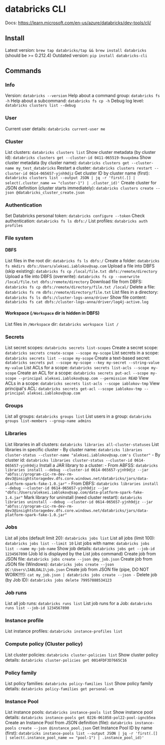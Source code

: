 # databricks CLI
 
Docs: https://learn.microsoft.com/en-us/azure/databricks/dev-tools/cli/
 
## Install
Latest version: `brew tap databricks/tap && brew install databricks` (should be >= 0.212.4)
Outdated version: `pip install databricks-cli`
 
## Commands
### Info
Version: `databricks --version`
Help about a command group: `databricks fs -h`
Help about a subcommand: `databricks fs cp -h`
Debug log level: `databricks clusters list --debug`
 
### User
Current user details: `databricks current-user me`
 
### Cluster
List clusters: `databricks clusters list`
Show cluster metadata (by cluster id): `databricks clusters get --cluster-id 0411-065519-9uuqxbma`
Show cluster metadata (by cluster name): `databricks clusters get --cluster-name my_test_databricks`
Restart a cluster: `databricks clusters restart --cluster-id 0614-065657-yjnh9djz`
Get cluster ID by cluster name (first): `databricks clusters list --output JSON | jq -r 'first(.[] | select(.cluster_name == "cluster-1") | .cluster_id)'`
Create cluster for JSON definition (cluster starts immediately): `databricks clusters create --json @databricks_cluster_create.json`
 
### Authentication
Set Databricks personal token: `databricks configure --token`
Check authentication: `databricks fs ls dbfs:/`
List profiles: `databricks auth profiles`
 
### File system
 
#### DBFS
List files in the root dir: `databricks fs ls dbfs:/`
Create a folder: `databricks fs mkdirs dbfs:/Users/aleksei.iablokov@sap.com`
Upload a file into DBFS (skip existing): `databricks fs cp /local/file.txt dbfs:/remote/directory`
Upload a file into DBFS (overwrite): `databricks fs cp --overwrite /local/file.txt dbfs:/remote/directory`
Download file from DBFS: `databricks fs cp dbfs:/remote/directory/file.txt /local/`
Delete a file: `databricks fs rm dbfs:/remote/directory/file.txt`
List files in a directory: `databricks fs ls dbfs:/cluster-logs-anna/driver`
Show file content: `databricks fs cat dbfs:/cluster-logs-anna/driver/log4j-active.log`
 
#### Workspace (`/Workspace` dir is hidden in DBFS)
List files in `/Workspace` dir: `databricks workspace list /`
 
### Secrets
List secret scopes: `databricks secrets list-scopes`
Create a secret scope: `databricks secrets create-scope --scope my-scope`
List secrets in a scope: `databricks secrets list --scope my-scope`
Create a text-based secret: `databricks secrets put --scope my-scope --key my-secret --string-value my-value`
List ACLs for a scope: `databricks secrets list-acls --scope my-scope`
Create an ACL for a scope: `databricks secrets put-acl --scope my-scope --principal aleksei.iablokov@sap.com --permission READ`
View ACLs in a scope: `databricks secrets list-acls --scope iablokov-tmp`
View principal's ACL: `databricks secrets get-acl --scope iablokov-tmp --principal aleksei.iablokov@sap.com`
 
### Groups
List all groups: `databricks groups list`
List users in a group: `databricks groups list-members --group-name admins`
 
### Libraries
List libraries in all clusters: `databricks libraries all-cluster-statuses`
List libraries in specific cluster
	- By cluster name: `databricks libraries cluster-status --cluster-name "aleksei.iablokov@sap.com's Cluster"`
	- By cluster id: `databricks libraries cluster-status --cluster-id 0614-065657-yjnh9djz`
Install a JAR library to a cluster: 
	- From ABFSS: `databricks libraries install --debug --cluster-id 0614-065657-yjnh9djz --jar "abfss://program-cic-rm-dev-rm-dev3@insightstoragedev.dfs.core.windows.net/databricks/jars/data-platform-spark-fake-1.0.jar"`
	- From DBFS: `databricks libraries install --debug --cluster-id 0614-065657-yjnh9djz --jar "dbfs:/Users/aleksei.iablokov@sap.com/data-platform-spark-fake-1.4.jar"`
Mark library for uninstall (need cluster restart): `databricks libraries uninstall --debug --cluster-id 0614-065657-yjnh9djz --jar "abfss://program-cic-rm-dev-rm-dev3@insightstoragedev.dfs.core.windows.net/databricks/jars/data-platform-spark-fake-1.0.jar"`
 
### Jobs
List all jobs (default limit 20): `databricks jobs list`
List all jobs (limit 100): `databricks jobs list --limit 10`
List jobs with name: `databricks jobs list --name my-job-name`
Show job details: `databricks jobs get --job-id 1234567890` (Job Id is displayed by the List jobs command)
Create job from JSON file: `databricks jobs create --json @my_job.json`
Create job from JSON file (Windows): `databricks jobs create --json @C:\Users\IABLOAL1\job.json`
Create job from JSON file (pipe, DO NOT WORK!!!!): `cat my_job.json | databricks jobs create --json -`
Delete job (by Job ID): `databricks jobs delete 79957888534123`
 
### Job runs
List all job runs: `databricks runs list`
List job runs for a Job: `databricks runs list --job-id 1234567890`

### Instance profile
List instance profiles: `databricks instance-profiles list`

### Compute policy (Cluster policy)
List cluster policies: `databricks cluster-policies list`
Show cluster policy details: `databricks cluster-policies get 0014FDF3D7665C16`

### Policy family
List policy families: `databricks policy-families list`
Show policy family details: `databricks policy-families get personal-vm`

### Instance Pool
List instance pools: `databricks instance-pools list`
Show instance pool details: `databricks instance-pools get 0226-061058-pol22-pool-igncb5ea`
Create an Instance Pool from JSON definition (file): `databricks instance-pools create --json @instance_pool.json`
Get Instance Pool ID by name (first): `databricks instance-pools list --output JSON | jq -r 'first(.[] | select(.instance_pool_name == "pool-1") | .instance_pool_id)'`
